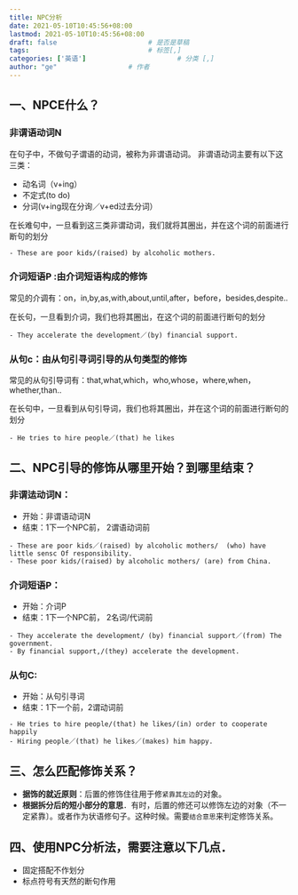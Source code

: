 ```yaml
---
title: NPC分析
date: 2021-05-10T10:45:56+08:00
lastmod: 2021-05-10T10:45:56+08:00
draft: false                       # 是否是草稿
tags:                              # 标签[,]
categories: ['英语']                       # 分类 [,]
author: "ge"                  # 作者
---
```

## 一、NPCE什么？
### 非谓语动词N
在句子中，不做句子谓语的动词，被称为非谓语动词。
非谓语动词主要有以下这三类：  

- 动名词（v+ing）
- 不定式(to do)
- 分词(v+ing现在分询／v+ed过去分词）

在长难句中，一旦看到这三类非谓动词，我们就将其圈出，并在这个词的前面进行断句的划分

```
- These are poor kids/(raised) by alcoholic mothers.
```
### 介词短语P :由介词短语构成的修饰
常见的介调有：on，in,by,as,with,about,until,after，before，besides,despite..  

在长句，一旦看到介词，我们也将其圈出，在这个词的前面进行断句的划分

```
- They accelerate the development／(by) financial support.
```
### 从句c：由从句引寻词引导的从句类型的修饰
常见的从句引导词有：that,what,which，who,whose，where,when，whether,than..    

在长句中，一旦看到从句引导词，我们也将其圈出，并在这个词的前面进行断句的划分

```
- He tries to hire people／(that) he likes
```
##  二、NPC引导的修饰从哪里开始？到哪里结束？
### 非谓迲动词N：
- 开始：非谓语动词N  
- 结束：1下一个NPC前， 2谓语动词前
```
- These are poor kids／(raised) by alcoholic mothers/  (who) have little sensc Of responsibility. 
- These poor kids/(raised) by alcoholic mothers/ (are) from China.
```
### 介词短语P：
- 开始：介词P
- 结束：1下一个NPC前， 2名词/代词前
```
- They accelerate the development/ (by) financial support／(from) The government.
- By financial support,/(they) accelerate the development.
```

### 从句C:
- 开始：从句引寻词
- 结束：1下一个前，2谓动词前
```
- He tries to hire people/(that) he likes/(in) order to cooperate happily
- Hiring people／(that) he likes／(makes) him happy.
```

## 三、怎么匹配修饰关系？
- **据饰的就近原则**：后置的修饰住往用于修`紧靠其左边`的对象。
- **根据拆分后的短小部分的意思**．有时，后置的修还可以修饰左边的对象（不一定紧靠〕。或者作为状语修句子。这种时候。需要`结合意思`来判定修饰关系。

## 四、使用NPC分析法，需要注意以下几点．
- 固定搭配不作划分
- 标点符号有天然的断句作用







